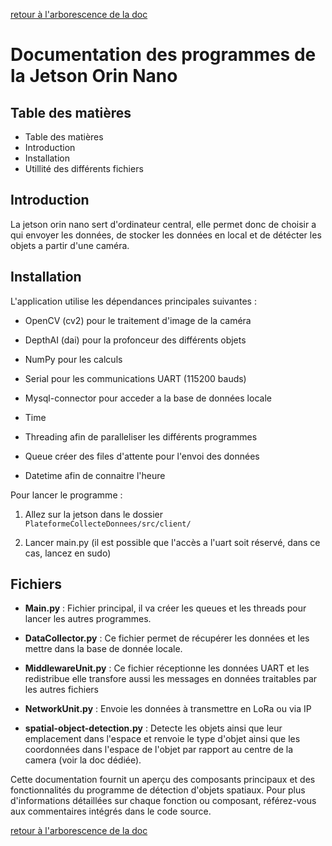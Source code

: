 [retour à l'arborescence de la doc](../README.md)
# Documentation des programmes de la Jetson Orin Nano

## Table des matières 
 
  - Table des matières
  - Introduction
  - Installation
  - Utillité des différents fichiers

## Introduction 

La jetson orin nano sert d'ordinateur central, elle permet donc de choisir a qui envoyer les données, de stocker les données en local et de détécter les objets a partir d'une caméra. 

## Installation 

L'application utilise les dépendances principales suivantes :

- OpenCV (cv2) pour le traitement d'image de la caméra

- DepthAI (dai) pour la profonceur des différents objets

- NumPy pour les calculs

- Serial pour les communications UART (115200 bauds)

- Mysql-connector pour acceder a la base de données locale

- Time 

- Threading afin de paralleliser les différents programmes

- Queue créer des files d'attente pour l'envoi des données

- Datetime afin de connaitre l'heure 


Pour lancer le programme :

1. Allez sur la jetson dans le dossier ```PlateformeCollecteDonnees/src/client/```

2. Lancer main.py (il est possible que l'accès a l'uart soit réservé, dans ce cas, lancez en sudo)


## Fichiers
 
- **Main.py**  : Fichier principal, il va créer les queues et les threads pour lancer les autres programmes. 
 
- **DataCollector.py**  : Ce fichier permet de récupérer les données et les mettre dans la base de donnée locale.
 
- **MiddlewareUnit.py**  : Ce fichier réceptionne les données UART et les redistribue elle transfore aussi les messages en données traitables par les autres fichiers

- **NetworkUnit.py**  : Envoie les données à transmettre en LoRa ou via IP

- **spatial-object-detection.py** : Detecte les objets ainsi que leur emplacement dans l'espace et renvoie le type d'objet ainsi que les coordonnées dans l'espace de l'objet par rapport au centre de la camera (voir la doc dédiée).

Cette documentation fournit un aperçu des composants principaux et des fonctionnalités du programme de détection d'objets spatiaux. Pour plus d'informations détaillées sur chaque fonction ou composant, référez-vous aux commentaires intégrés dans le code source.

[retour à l'arborescence de la doc](../README.md)
